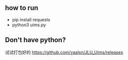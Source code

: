 ## how to run

- pip install requests
- python3 uims.py

## Don't have python?
试试打包好的 <https://github.com/yaalsn/JLU_Uims/releases>
